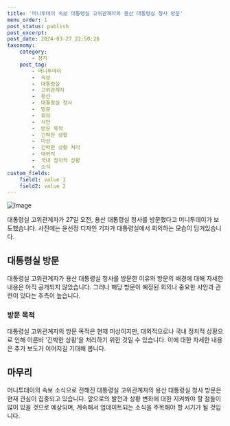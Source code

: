 ```yaml
---
title: '머니투데이 속보 대통령실 고위관계자의 용산 대통령실 청사 방문'
menu_order: 1
post_status: publish
post_excerpt: 
post_date: 2024-03-27 22:50:26
taxonomy:
    category:
        - 정치
    post_tag:
        - 머니투데이
        -  속보
        -  대통령실
        -  고위관계자
        -  용산
        -  대통령실 청사
        -  방문
        -  회의
        -  사안
        -  방문 목적
        -  긴박한 상황
        -  미상
        -  긴박한 상황 처리
        -  대외적
        -  국내 정치적 상황
        -  소식
custom_fields:
    field1: value 1
    field2: value 2
---
```


![Image](https://imgnews.pstatic.net/image/008/2024/03/27/0005017610_001_20240327105204238.jpg?type=w647)

대통령실 고위관계자가 27일 오전, 용산 대통령실 청사를 방문했다고 머니투데이가 보도했습니다. 사진에는 윤선정 디자인 기자가 대통령실에서 회의하는 모습이 담겨있습니다.
## 대통령실 방문
대통령실 고위관계자가 용산 대통령실 청사를 방문한 이유와 방문의 배경에 대해 자세한 내용은 아직 공개되지 않았습니다. 그러나 해당 방문이 예정된 회의나 중요한 사안과 관련이 있다는 추측이 높습니다.
### 방문 목적
대통령실 고위관계자의 방문 목적은 현재 미상이지만, 대외적으로나 국내 정치적 상황으로 인해 이른바 '긴박한 상황'을 처리하기 위한 것일 수 있습니다. 이에 대한 자세한 내용은 추가 보도가 이어지길 기대해 봅니다.
## 마무리
머니투데이의 속보 소식으로 전해진 대통령실 고위관계자의 용산 대통령실 청사 방문은 현재 관심이 집중되고 있습니다. 앞으로의 발전과 상황 변화에 대한 지켜봐야 할 점들이 많이 있을 것으로 예상되며, 계속해서 업데이트되는 소식을 주목해야 할 시기가 될 것입니다.
